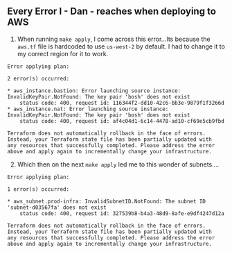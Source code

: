 ## Every Error I - Dan - reaches when deploying to AWS

1. When running `make apply`, I come across this error...Its because the `aws.tf` file is hardcoded to use `us-west-2` by default. I had to change it to my correct region for it to work.
```
Error applying plan:

2 error(s) occurred:

* aws_instance.bastion: Error launching source instance: InvalidKeyPair.NotFound: The key pair 'bosh' does not exist
    status code: 400, request id: 116344f2-dd10-42c6-bb3e-9879f1f3266d
* aws_instance.nat: Error launching source instance: InvalidKeyPair.NotFound: The key pair 'bosh' does not exist
    status code: 400, request id: af4c04d1-6c14-4478-ad10-cf69e5cb9fbd

Terraform does not automatically rollback in the face of errors.
Instead, your Terraform state file has been partially updated with
any resources that successfully completed. Please address the error
above and apply again to incrementally change your infrastructure.
```

2. Which then on the next `make apply` led me to this wonder of subnets....
```
Error applying plan:

1 error(s) occurred:

* aws_subnet.prod-infra: InvalidSubnetID.NotFound: The subnet ID 'subnet-d03567fa' does not exist
	status code: 400, request id: 327539b8-b4a3-48d9-8afe-e9df4247d12a

Terraform does not automatically rollback in the face of errors.
Instead, your Terraform state file has been partially updated with
any resources that successfully completed. Please address the error
above and apply again to incrementally change your infrastructure.
``` 
